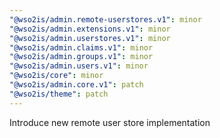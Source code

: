 ```yaml
---
"@wso2is/admin.remote-userstores.v1": minor
"@wso2is/admin.extensions.v1": minor
"@wso2is/admin.userstores.v1": minor
"@wso2is/admin.claims.v1": minor
"@wso2is/admin.groups.v1": minor
"@wso2is/admin.users.v1": minor
"@wso2is/core": minor
"@wso2is/admin.core.v1": patch
"@wso2is/theme": patch
---
```


Introduce new remote user store implementation
